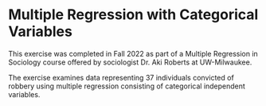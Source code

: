 # Multiple Regression with Categorical Variables
 
This exercise was completed in Fall 2022 as part of a Multiple Regression in Sociology course offered by sociologist Dr. Aki Roberts at UW-Milwaukee.

The exercise examines data representing 37 individuals convicted of robbery using multiple regression consisting of categorical independent variables.
